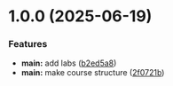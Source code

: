 # 1.0.0 (2025-06-19)


### Features

* **main:** add labs ([b2ed5a8](github.com/rsvishnyakov/os-intro/commits/b2ed5a8a174ec836564988c8fd4dadbdd34fe67b))
* **main:** make course structure ([2f0721b](github.com/rsvishnyakov/os-intro/commits/2f0721b6c12a00c0612a69f0ec66e3c31d7d170e))



